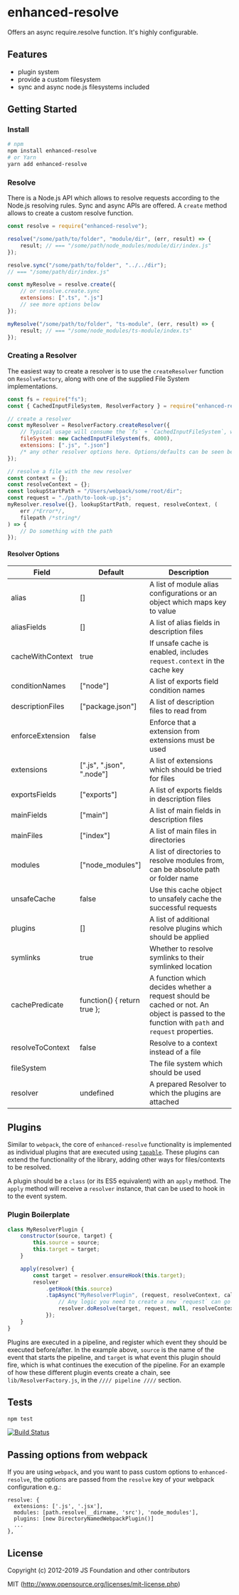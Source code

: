 # enhanced-resolve

Offers an async require.resolve function. It's highly configurable.

## Features

- plugin system
- provide a custom filesystem
- sync and async node.js filesystems included

## Getting Started

### Install

```sh
# npm
npm install enhanced-resolve
# or Yarn
yarn add enhanced-resolve
```

### Resolve

There is a Node.js API which allows to resolve requests according to the Node.js resolving rules.
Sync and async APIs are offered. A `create` method allows to create a custom resolve function.

```js
const resolve = require("enhanced-resolve");

resolve("/some/path/to/folder", "module/dir", (err, result) => {
	result; // === "/some/path/node_modules/module/dir/index.js"
});

resolve.sync("/some/path/to/folder", "../../dir");
// === "/some/path/dir/index.js"

const myResolve = resolve.create({
	// or resolve.create.sync
	extensions: [".ts", ".js"]
	// see more options below
});

myResolve("/some/path/to/folder", "ts-module", (err, result) => {
	result; // === "/some/node_modules/ts-module/index.ts"
});
```

### Creating a Resolver

The easiest way to create a resolver is to use the `createResolver` function on `ResolveFactory`, along with one of the supplied File System implementations.

```js
const fs = require("fs");
const { CachedInputFileSystem, ResolverFactory } = require("enhanced-resolve");

// create a resolver
const myResolver = ResolverFactory.createResolver({
	// Typical usage will consume the `fs` + `CachedInputFileSystem`, which wraps Node.js `fs` to add caching.
	fileSystem: new CachedInputFileSystem(fs, 4000),
	extensions: [".js", ".json"]
	/* any other resolver options here. Options/defaults can be seen below */
});

// resolve a file with the new resolver
const context = {};
const resolveContext = {};
const lookupStartPath = "/Users/webpack/some/root/dir";
const request = "./path/to-look-up.js";
myResolver.resolve({}, lookupStartPath, request, resolveContext, (
	err /*Error*/,
	filepath /*string*/
) => {
	// Do something with the path
});
```

#### Resolver Options

| Field            | Default                     | Description                                                                                                                                   |
| ---------------- | --------------------------- | --------------------------------------------------------------------------------------------------------------------------------------------- |
| alias            | []                          | A list of module alias configurations or an object which maps key to value                                                                    |
| aliasFields      | []                          | A list of alias fields in description files                                                                                                   |
| cacheWithContext | true                        | If unsafe cache is enabled, includes `request.context` in the cache key                                                                       |
| conditionNames   | ["node"]                    | A list of exports field condition names                                                                                                       |
| descriptionFiles | ["package.json"]            | A list of description files to read from                                                                                                      |
| enforceExtension | false                       | Enforce that a extension from extensions must be used                                                                                         |
| extensions       | [".js", ".json", ".node"]   | A list of extensions which should be tried for files                                                                                          |
| exportsFields    | ["exports"]                 | A list of exports fields in description files                                                                                                 |
| mainFields       | ["main"]                    | A list of main fields in description files                                                                                                    |
| mainFiles        | ["index"]                   | A list of main files in directories                                                                                                           |
| modules          | ["node_modules"]            | A list of directories to resolve modules from, can be absolute path or folder name                                                            |
| unsafeCache      | false                       | Use this cache object to unsafely cache the successful requests                                                                               |
| plugins          | []                          | A list of additional resolve plugins which should be applied                                                                                  |
| symlinks         | true                        | Whether to resolve symlinks to their symlinked location                                                                                       |
| cachePredicate   | function() { return true }; | A function which decides whether a request should be cached or not. An object is passed to the function with `path` and `request` properties. |
| resolveToContext | false                       | Resolve to a context instead of a file                                                                                                        |
| fileSystem       |                             | The file system which should be used                                                                                                          |
| resolver         | undefined                   | A prepared Resolver to which the plugins are attached                                                                                         |

## Plugins

Similar to `webpack`, the core of `enhanced-resolve` functionality is implemented as individual plugins that are executed using [`tapable`](https://github.com/webpack/tapable).
These plugins can extend the functionality of the library, adding other ways for files/contexts to be resolved.

A plugin should be a `class` (or its ES5 equivalent) with an `apply` method. The `apply` method will receive a `resolver` instance, that can be used to hook in to the event system.

### Plugin Boilerplate

```js
class MyResolverPlugin {
	constructor(source, target) {
		this.source = source;
		this.target = target;
	}

	apply(resolver) {
		const target = resolver.ensureHook(this.target);
		resolver
			.getHook(this.source)
			.tapAsync("MyResolverPlugin", (request, resolveContext, callback) => {
				// Any logic you need to create a new `request` can go here
				resolver.doResolve(target, request, null, resolveContext, callback);
			});
	}
}
```

Plugins are executed in a pipeline, and register which event they should be executed before/after. In the example above, `source` is the name of the event that starts the pipeline, and `target` is what event this plugin should fire, which is what continues the execution of the pipeline. For an example of how these different plugin events create a chain, see `lib/ResolverFactory.js`, in the `//// pipeline ////` section.

## Tests

```javascript
npm test
```

[![Build Status](https://secure.travis-ci.org/webpack/enhanced-resolve.png?branch=master)](http://travis-ci.org/webpack/enhanced-resolve)

## Passing options from webpack

If you are using `webpack`, and you want to pass custom options to `enhanced-resolve`, the options are passed from the `resolve` key of your webpack configuration e.g.:

```
resolve: {
  extensions: ['.js', '.jsx'],
  modules: [path.resolve(__dirname, 'src'), 'node_modules'],
  plugins: [new DirectoryNamedWebpackPlugin()]
  ...
},
```

## License

Copyright (c) 2012-2019 JS Foundation and other contributors

MIT (http://www.opensource.org/licenses/mit-license.php)
